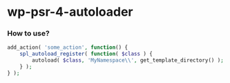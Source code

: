 # wp-psr-4-autoloader
### How to use?
```php
add_action( 'some_action', function() {
    spl_autoload_register( function( $class ) {
        autoload( $class, 'MyNamespace\\', get_template_directory() );
    } );
} );
```
